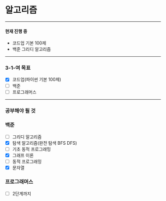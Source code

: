 # 알고리즘

---

#### 현재 진행 중

- 코드업 기본 100제
- 백준 그리디 알고리즘

---

### 3-1-여 목표

- [x] 코드업(파이썬 기본 100제)
- [ ] 백준
- [ ] 프로그래머스

---

### 공부해야 될 것

### 백준

- [ ] 그리디 알고리즘
- [x] 탐색 알고리즘(완전 탐색 BFS DFS)
- [ ] 기초 동적 프로그래밍
- [x] 그래프 이론
- [ ] 동적 프로그래밍
- [x] 문자열

### 프로그래머스

- [ ] 2단계까지
